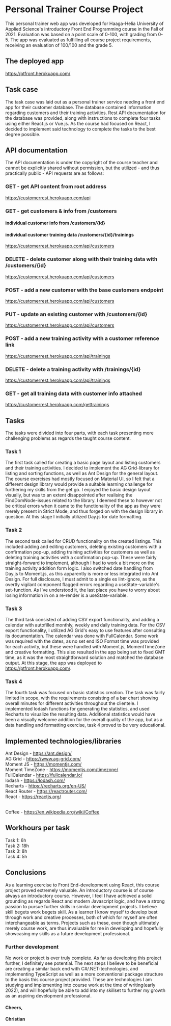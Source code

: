 # Personal Trainer Course Project

This personal trainer web app was developed for Haaga-Helia University of Applied Science's introductory Front End Programming course in the Fall of 2021. Evaluation was based on a point scale of 0-100, with grading from 0-5. The app was evaluated as fulfilling all course project requirements, receiving an evaluation of 100/100 and the grade 5.

## The deployed app

https://ptfront.herokuapp.com/

## Task case

The task case was laid out as a personal trainer service needing a front end app for their customer database. The database contained information regarding customers and their training activities. Rest API documentation for the database was provided, along with instructions to complete four tasks using either React.js or Vue.js. As the course had focused on React, I decided to implement said technology to complete the tasks to the best degree possible.

## API documentation

The API documentation is under the copyright of the course teacher and cannot be explicitly shared without permission, but the utilized - and thus practically public - API requests are as follows:

### GET - get API content from root address
https://customerrest.herokuapp.com/api

### GET - get customers & info from /customers
#### individual customer info from /customers/{id}
#### individual customer training data /customers/{id}/trainings
https://customerrest.herokuapp.com/api/customers

### DELETE - delete customer along with their training data with /customers/{id}
https://customerrest.herokuapp.com/api/customers

### POST - add a new customer with the base customers endpoint
https://customerrest.herokuapp.com/api/customers

### PUT - update an existing customer with /customers/{id}
https://customerrest.herokuapp.com/api/customers

### POST - add a new training activity with a customer reference link
https://customerrest.herokuapp.com/api/trainings

### DELETE - delete a training activity with /trainings/{id}
https://customerrest.herokuapp.com/api/trainings

### GET - get all training data with customer info attached
https://customerrest.herokuapp.com/gettrainings


## Tasks

The tasks were divided into four parts, with each task presenting more challenging problems as regards the taught course content.

### Task 1

The first task called for creating a basic page layout and listing customers and their training activities. I decided to implement the AG Grid-library for listing and sorting functions, as well as Ant Design for the general layout. The course exercises had mostly focused on Material UI, so I felt that a different design library would provide a suitable learning challenge for furthering my skills from the get go. I enjoyed the basic design layout visually, but was to an extent disappointed after realising the FindDomNode-issues related to the library. I deemed these to however not be critical errors when it came to the functionality of the app as they were merely present in Strict Mode, and thus forged on with the design library in question. At this stage I initially utilized Day.js for date formatting.

### Task 2

The second task called for CRUD functionality on the created listings. This included adding and editing customers, deleting existing customers with a confirmation pop-up, adding training activities for customers as well as deleting training activities with a confirmation pop-up. These were fairly straight-forward to implement, although I had to work a bit more on the training activity addition form logic. I also switched date handling from Day.js to Moment.js, as this apparently is more or less integrated into Ant Design. For full disclosure, I must admit to a single es lint-ignore, as the overtly vigilant component flagged errors regarding a useState-variable's set-function. As I've understood it, the last place you have to worry about losing information in on a re-render is a useState-variable.

### Task 3

The third task consisted of adding CSV export functionality, and adding a calendar with autofilled monthly, weekly and daily training data. For the CSV export functionality, I utilized AG Grid's easy to use features after consulting its documentation. The calendar was done with FullCalendar. Some work was required with the dates, as no set end ISO Format time was provided for each activity, but these were handled with Moment.js, MomentTimeZone and creative formatting. This also resulted in the app being set to fixed GMT time, as it was the most straightforward solution and matched the database output. At this stage, the app was deployed to https://ptfront.herokuapp.com/.

### Task 4

The fourth task was focused on basic statistics creation. The task was fairly limited in scope, with the requirements consisting of a bar chart showing overall minutes for different activities throughout the clientele. I implemented lodash functions for generating the statistics, and used Recharts to visualize the resulting data. Additional statistics would have been a visually welcome addition for the overall quality of the app, but as a data handling and formatting exercise, task 4 proved to be very educational.

## Implemented technologies/libraries

Ant Design - https://ant.design/<br/>
AG Grid - https://www.ag-grid.com/<br/>
Moment JS - https://momentjs.com/<br/>
Moment TimeZone - https://momentjs.com/timezone/<br/>
FullCalendar - https://fullcalendar.io/<br/>
lodash - https://lodash.com/<br/>
Recharts - https://recharts.org/en-US/<br/>
React Router - https://reactrouter.com/<br/>
React - https://reactjs.org/<br/><br/>

Coffee - https://en.wikipedia.org/wiki/Coffee

## Workhours per task

Task 1: 6h<br/>
Task 2: 18h<br/>
Task 3: 8h<br/>
Task 4: 5h<br/>

## Conclusions

As a learning exercise to Front End-development using React, this course project proved extremely valuable. An introductory course is of course always an introductory course. However, I feel I have achieved a solid grounding as regards React and modern Javascript logic, and have a strong passion to pursue further skills in similar development projects. I believe skill begets work begets skill. As a learner I know myself to develop best through work and creative processes, both of which for myself are often interchangeable as terms. Projects such as these, even though ultimately merely course work, are thus invaluable for me in developing and hopefully showcasing my skills as a future development professional.

### Further development

No work or project is ever truly complete. As far as developing this project further, I definitely see potential. The next steps I believe to be beneficial are creating a similar back end with C#/.NET-technologies, and implementing TypeScript as well as a more conventional package structure to the basis this course project provided. These are technologies I am studying and implementing into course work at the time of writing(early 2022), and will hopefully be able to add into my skillset to further my growth as an aspiring development professional.

#### Cheers,
#### Christian
